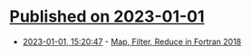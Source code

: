 # [Published on 2023-01-01](index.md)

* [2023-01-01, 15:20:47](https://lobste.rs/s/vx0srp/map_filter_reduce_fortran_2018) - [Map, Filter, Reduce in Fortran 2018](https://milancurcic.com/2019/05/22/map-filter-reduce-in-fortran-2018.html)
